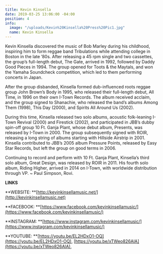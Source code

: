 ```yaml
---
title: Kevin Kinsella
date: 2019-03-25 13:06:00 -04:00
position: 4
info:
  image: "/uploads/Kevin%20Kinsella%20Press%20Pic1.jpg"
  name: Kevin Kinsella
---
```


Kevin Kinsella discovered the music of Bob Marley during his childhood, inspiring him to form reggae band Tribulations while attending college in Boston in the late ’80s. After releasing a 45 rpm single and two cassettes, the group’s full-length debut, The Gate, arrived in 1992, followed by Daddy Good Pieces in 1994. The group opened for Toots & the Maytals, and won the Yamaha Soundcheck competition, which led to them performing concerts in Japan.

After the group disbanded, Kinsella formed dub-influenced roots reggae group John Brown’s Body in 1995, who released their full-length debut, All Time, in 1996 on their own I-Town Records. The album received acclaim, and the group signed to Shanachie, who released the band’s albums Among Them (1998), This Day (2000), and Spirits All Around Us (2002).

During this time, Kinsella released two solo albums, acoustic folk-leaning I-Town Revival (2000) and Firestick (2002), and participated in JBB’s dubby spin-off group 10 Ft. Ganja Plant, whose debut album, Presents, was released by I-Town in 2000. The group subsequently signed with ROIR, releasing a long string of albums starting with Hillside Airstrip in 2001. Kinsella contributed to JBB’s 2005 album Pressure Points, released by Easy Star Records, but left the group on good terms in 2006.

Continuing to record and perform with 10 Ft. Ganja Plant, Kinsella’s third solo album, Great Design, was released by ROIR in 2011. His fourth solo album, Riding Higher, arrived in 2014 on I-Town, with worldwide distribution through VP. \~ Paul Simpson, Rovi.

**LINKS**

**WEBSITE: **[http://kevinkinsellamusic.net/](http://kevinkinsellamusic.net)

**FACEBOOK: **[https://www.facebook.com/kevinkinsellamusic/](https://www.facebook.com/kevinkinsellamusic/)

**INSTAGRAM: **[https://www.instagram.com/kevinkinsellamusic/](https://www.instagram.com/kevinkinsellamusic/)

**YOUTUBE: **[https://youtu.be/EL2HDxO1-OQ](https://youtu.be/EL2HDxO1-OQ), [https://youtu.be/xTWeo826AlA](https://youtu.be/xTWeo826AlA),